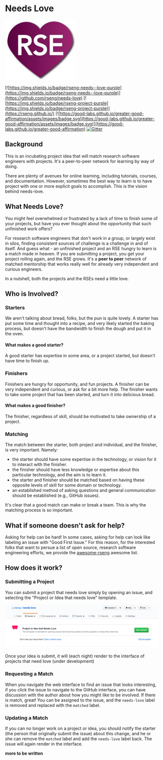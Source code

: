 # Needs Love

![img/needs-love.jpg](img/needs-love.jpg)

[![https://img.shields.io/badge/rseng-needs--love-purple](https://img.shields.io/badge/rseng-needs--love-purple)](https://github.com/rseng/needs-love)
[![https://img.shields.io/badge/rseng-project-purple](https://img.shields.io/badge/rseng-project-purple)](https://rseng.github.io/) [![https://good-labs.github.io/greater-good-affirmation/assets/images/badge.svg](https://good-labs.github.io/greater-good-affirmation/assets/images/badge.svg)](https://good-labs.github.io/greater-good-affirmation) [![Gitter](https://badges.gitter.im/rseng/community.svg)](https://gitter.im/rseng/community?utm_source=badge&utm_medium=badge&utm_campaign=pr-badge)

## Background

This is an incubating project idea that will match research software engineers
with projects. It's a peer-to-peer network for learning by way of doing.

There are plenty of avenues for online learning, including tutorials, courses,
and documentation. However, sometimes the best way to learn is to have project
with one or more explicit goals to accomplish. This is the vision behind needs-love.

## What Needs Love?

You might feel overwhelmed or frustrated by a lack of time to finish
some of your projects, but have you ever thought about the opportunity
that such unfinished work offers?

For research software engineers that don't work in a group, or largely
exist in silos, finding consistent sources of challenge is a challenge
in and of itself. And guess what - an unfinished project and an RSE
hungry to learn is a match made in heaven. If you are submitting a project,
you get your project rolling again, and the RSE grows. 
It's a **peer to peer** network of matched mentorship that works really well 
for already very independent and curious engineers. 

In a nutshell, both the projects and the RSEs need a little love.

## Who is Involved?

### Starters

We aren't talking about bread, folks, but the pun is quite lovely. A starter
has put some time and thought into a recipe, and very likely started the baking
process, but doesn't have the bandwidth to finish the dough and put it in the oven.

#### What makes a good starter?

A good starter has expertise in some area, or a project started, but doesn't have time to finish up.

### Finishers

Finishers are hungry for opportunity, and fun projects. A finisher can be
very independent and curious, or ask for a bit more help. The finisher wants
to take some project that has been started, and turn it into delicious bread.

#### What makes a good finisher?

The finisher, regardless of skill, should be motivated to take ownership of a project.

### Matching

The match between the starter, both project and individual, and the finisher,
is very important. Namely:

 - the starter should have some expertise in the technology, or vision for it to interact with the finisher.
 - the finisher should have less knowledge or expertise about this particular technology, and the aim is to learn it.
 - the starter and finisher should be matched based on having these opposite levels of skill for some domain or technology.
 - an established method of asking questions and general communication should be established (e.g., GitHub issues).

It's clear that a good match can make or break a team. This is why the matching process is so important.

## What if someone doesn't ask for help?

Asking for help can be hard! In some cases, asking for help can look like labeling
an issue with "Good First Issue." For this reason, for the interested folks that want to
persue a list of open source, research software engineering efforts, we provide the 
[awesome-rseng](https://github.com/rseng/awesome-rseng) awesome list.

## How does it work?

### Submitting a Project

You can submit a project that needs love simply by opening an issue, and selecting
the "Project or Idea that needs love" template.

![img/needs-love-template.png](img/needs-love-template.png) 

Once your idea is submit, it will (each night) render to the interface of
projects that need love (under development)

### Requesting a Match

When you navigate the web interface to find an issue that looks interesting,
if you click the issue to navigate to the GitHub interface, you can have discussion
with the author about how you might like to be involved. If there is match, great!
You can be assigned to the issue, and the `needs-love` label is removed
and replaced with the `matched` label. 

### Updating a Match

If you can no longer work on a project or idea, you should notify the starter 
(the person that originally submit the issue) about this change, and he or she
can remove the `matched` label and add the `needs-love` label back. The issue
will again render in the interface.

**more to be written**
